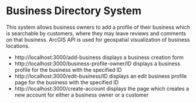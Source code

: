 # Business Directory System

This system allows business owners to add a profile of their business which is searchable by customers, where they may leave reviews and comments on that business. ArcGIS API is used for geospatial visualization of business locations.

- http://localhost:3000/add-business displays a business creation form
- http://localhost:3000/business-profile-owner/ID displays a business profile for the business with the specified ID
- http://localhost:3000/edit-business/ID displays an edit business profile page for the business with the specified ID
- http://localhost:3000/create-account displays the page which creates a new account for either a business owner or a customer
